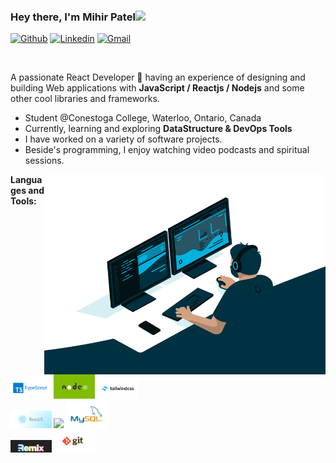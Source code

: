 ### Hey there, I'm Mihir Patel<img src="https://media.giphy.com/media/hvRJCLFzcasrR4ia7z/giphy.gif" width="25px">

[![Github](https://img.shields.io/badge/-Github-000?style=flat&logo=Github&logoColor=white)](https://github.com/Mihiirr)
[![Linkedin](https://img.shields.io/badge/-LinkedIn-blue?style=flat&logo=Linkedin&logoColor=white)](https://www.linkedin.com/in/mihir-patel-01b601195)
[![Gmail](https://img.shields.io/badge/-Gmail-c14438?style=flat&logo=Gmail&logoColor=white)](mailto:patelmihir2626@gmail.com)

<br />

A passionate React Developer 🚀 having an experience of designing and building Web applications with **JavaScript / Reactjs / Nodejs** and some other cool libraries and frameworks.

- Student @Conestoga College, Waterloo, Ontario, Canada
- Currently, learning and exploring **DataStructure & DevOps Tools**
- I have worked on a variety of software projects.
- Beside's programming, I enjoy watching video podcasts and spiritual sessions.

<img align="right" alt="GIF" src="https://github.com/Mihiirr/Mihiirr/blob/main/images/code.gif?raw=true" width="450" height="320" />

**Languages and Tools:**

<p>
  
  <code><img width="13%" src="./images/ts_logo.png"></code>
  <code><img width="13%" src="./images/nodejs.png"></code>
  <code><img width="13%" src="./images/tailwind.png"></code>
  <br />
  <code><img width="13%" src="./images/reactjs.jpeg"></code>
  <code><img width="13%" src="./images/mngodb.html"></code>
  <code><img width="13%" src="./images/mysql.png"></code>
  <br />
  <code><img width="13%" src="./images/remixjs.jpeg"></code>
  <code><img width="13%" src="./images/git.png"></code>
  <br />
 
</p>
